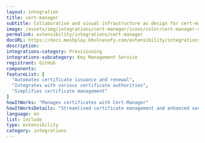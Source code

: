 ```yaml
---
layout: integration
title: cert-manager
subtitle: Collaborative and visual infrastructure as design for cert-manager
image: /assets/img/integrations/cert-manager/icons/color/cert-manager-color.svg
permalink: extensibility/integrations/cert-manager
docURL: https://docs.meshplay.khulnasofy.com/extensibility/integrations/cert-manager
description: 
integrations-category: Provisioning
integrations-subcategory: Key Management Service
registrant: GitHub
components: 
featureList: [
  "Automates certificate issuance and renewal",
  "Integrates with various certificate authorities",
  "Simplifies certificate management"
]
howItWorks: "Manages certificates with Cert-Manager"
howItWorksDetails: "Streamlined certificate management and enhanced security in Kubernetes"
language: en
list: include
type: extensibility
category: integrations
---
```

